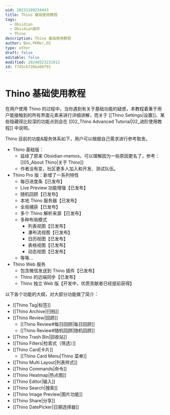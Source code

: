```yaml
---
uid: 20231109234443
title: Thino 基础使用教程
tags:
  - Obsidian
  - Obsidian插件
  - Thino
description: Thino 基础使用教程
author: Bon,PKMer,OS
type: other
draft: false
editable: false
modified: 20240523231913
id: f7d5cb726ba66f91
---
```


# Thino 基础使用教程

在用户使用 Thino 的过程中，当你遇到有关于基础功能的疑惑，本教程着重于用户能接触到的所有界面元素来进行详细讲解，而关于 [[Thino Settings|设置]]、某些隐藏得比较深的功能点则会在 [[02_Thino Advanced Tutorial|02_进阶使用教程]] 中说明。

Thino 目前的功能&服务体系如下，用户可以根据自己需求进行参考取舍。

- Thino 基础版：
	- 延续了原来 Obsidian-memos，可以理解因为一些原因更名了，参考： [[05_About Thino|关于 Thino]]
	- 作者没有变，社区更多人加入和开发、测试队伍。
- Thino Pro 版：新增了一系列特性
	- 每日进度条【已发布】
	- Live Preview 功能增强【已发布】
	- 随机回顾【已发布】
	- 本地 Thino 服务器【已发布】
	- 全局捕获【已发布】
	- 多个 Thino 解析来源【已发布】
	- 多种布局模式
		- 列表视图【已发布】
		- 瀑布流视图【已发布】
		- 日历视图【已发布】
		- 表格视图【已发布】
		- 动态视图【已发布】
	- 等等...
- Thino Web 服务
	- 包含微信发送到 Thino 插件【已发布】
	- Thino 的远端同步【已发布】
	- Thino 独立 Web 版【开发中，优质贡献者已经提前获得】

以下各个功能的大纲，对大部分功能做了简介：

- [[Thino Tag|标签]]
- [[Thino Archive|归档]]
- [[Thino Review|回顾]]
    - [[Thino Review#每日回顾|每日回顾]]
    - [[Thino Review#随机回顾|随机回顾]]
- [[Thino Trash Bin|回收站]]
- [[Thino Filters|检索式（筛选）]]
- [[Thino Card|卡片]]
    - [[Thino Card Menu|Thino 菜单]]
- [[Thino Multi Layout|列表样式]]
- [[Thino Commands|命令]]
- [[Thino Heatmap|热点图]]
- [[Thino Editor|输入]]
- [[Thino Search|搜索]]
- [[Thino Image Preview|图片功能]]
- [[Thino Share|分享]]
- [[Thino DatePicker|日期选择器]]

